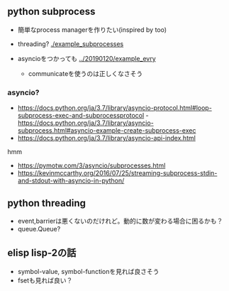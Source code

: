 ## python subprocess

- 簡単なprocess managerを作りたい(inspired by too)
- threading? [./example_subprocesses](./example_subprocesses)
- asyncioをつかっても [../20190120/example_evry](../20190120/example_evry)

  - communicateを使うのは正しくなさそう

### asyncio?

- https://docs.python.org/ja/3.7/library/asyncio-protocol.html#loop-subprocess-exec-and-subprocessprotocol
-https://docs.python.org/ja/3.7/library/asyncio-subprocess.html#asyncio-example-create-subprocess-exec
- https://docs.python.org/ja/3.7/library/asyncio-api-index.html

hmm

- https://pymotw.com/3/asyncio/subprocesses.html
- https://kevinmccarthy.org/2016/07/25/streaming-subprocess-stdin-and-stdout-with-asyncio-in-python/

## python threading

- event,barrierは悪くないのだけれど。動的に数が変わる場合に困るかも？
- queue.Queue?

## elisp lisp-2の話

- symbol-value, symbol-functionを見れば良さそう
- fsetも見れば良い？
